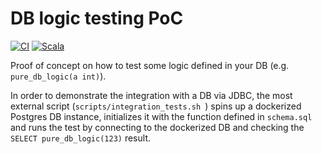 # DB logic testing PoC

[![CI](https://github.com/horothesun/db-logic-testing-poc/actions/workflows/ci.yml/badge.svg)](https://github.com/horothesun/db-logic-testing-poc/actions/workflows/ci.yml)
[![Scala](https://img.shields.io/badge/Scala-3-%23DC322F?style=flat&labelColor=%23383838&logo=Scala&logoColor=%23DC322F&logoWidth=12&cacheSeconds=3600)](https://www.scala-lang.org/)

Proof of concept on how to test some logic defined in your DB (e.g. `pure_db_logic(a int)`).

In order to demonstrate the integration with a DB via JDBC, the most external script (`scripts/integration_tests.sh `)
spins up a dockerized Postgres DB instance, initializes it with the function defined in `schema.sql` and
runs the test by connecting to the dockerized DB and checking the `SELECT pure_db_logic(123)` result.
